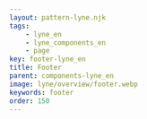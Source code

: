 ```yaml
---
layout: pattern-lyne.njk
tags: 
    - lyne_en
    - lyne_components_en
    - page
key: footer-lyne_en
title: Footer
parent: components-lyne_en
image: lyne/overview/footer.webp
keywords: footer
order: 150
---
```

